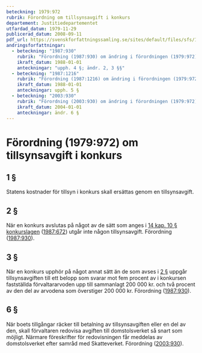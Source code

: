 ```yaml
---
beteckning: 1979:972
rubrik: Förordning om tillsynsavgift i konkurs
departement: Justitiedepartementet
utfardad_datum: 1979-11-29
publicerad_datum: 2008-09-11
pdf_url: https://svenskforfattningssamling.se/sites/default/files/sfs/1979-11/SFS1979-972.pdf
andringsforfattningar:
  - beteckning: "1987:930"
    rubrik: "Förordning (1987:930) om ändring i förordningen (1979:972) om tillsynsavgift i konkurs"
    ikraft_datum: 1988-01-01
    anteckningar: "upph. 4 §; ändr. 2, 3 §§"
  - beteckning: "1987:1216"
    rubrik: "Förordning (1987:1216) om ändring i förordningen (1979:972) om tillsynsavgift i konkurs"
    ikraft_datum: 1988-01-01
    anteckningar: upph. 5 §
  - beteckning: "2003:930"
    rubrik: "Förordning (2003:930) om ändring i förordningen (1979:972) om tillsynsavgift i konkurs"
    ikraft_datum: 2004-01-01
    anteckningar: ändr. 6 §
---
```


# Förordning (1979:972) om tillsynsavgift i konkurs

## 1 §

Statens kostnader för tillsyn i konkurs skall ersättas genom en tillsynsavgift.

## 2 §

När en konkurs avslutas på något av de sätt som anges i [14 kap. 10 § konkurslagen](https://selex.se/eli/sfs/1987/672#kap14.10) ([1987:672](https://selex.se/eli/sfs/1987/672)) utgår inte någon tillsynsavgift. Förordning ([1987:930](https://selex.se/eli/sfs/1987/930)).

## 3 §

När en konkurs upphör på något annat sätt än de som avses i [2 §](#2) uppgår tillsynsavgiften till ett belopp som svarar mot fem procent av i konkursen fastställda förvaltararvoden upp till sammanlagt 200 000 kr. och två procent av den del av arvodena som överstiger 200 000 kr. Förordning ([1987:930](https://selex.se/eli/sfs/1987/930)).

## 6 §

När boets tillgångar räcker till betalning av tillsynsavgiften eller en del av den, skall förvaltaren redovisa avgiften till domstolsverket så snart som möjligt. Närmare föreskrifter för redovisningen får meddelas av domstolsverket efter samråd med Skatteverket. Förordning ([2003:930](https://selex.se/eli/sfs/2003/930)).